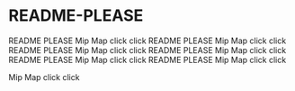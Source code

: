 # README-PLEASE
README PLEASE
Mip Map click click
README PLEASE
Mip Map click click
README PLEASE
Mip Map click click
README PLEASE
Mip Map click click
README PLEASE
Mip Map click click
README PLEASE
Mip Map click click

Mip Map click click
